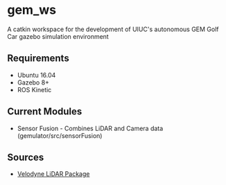 # gem_ws
A catkin workspace for the development of UIUC's autonomous GEM Golf Car gazebo simulation environment 



## Requirements
* Ubuntu 16.04
* Gazebo 8+
* ROS Kinetic 

## Current Modules
* Sensor Fusion - Combines LiDAR and Camera data (gemulator/src/sensorFusion)


## Sources
* [Velodyne LiDAR Package](https://bitbucket.org/DataspeedInc/velodyne_simulator/src/master/)
